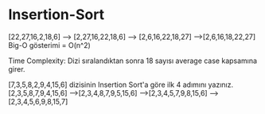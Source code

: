 # Insertion-Sort
[22,27,16,2,18,6]  --> 
[2,27,16,22,18,6] --> [2,6,16,22,18,27] -->[2,6,16,18,22,27]
Big-O gösterimi = O(n^2)

 Time Complexity: Dizi sıralandıktan sonra 18 sayısı average case kapsamına girer.
 
[7,3,5,8,2,9,4,15,6] dizisinin Insertion Sort'a göre ilk 4 adımını yazınız.
[2,3,5,8,7,9,4,15,6] -->[2,3,4,8,7,9,5,15,6] -->[2,3,4,5,7,9,8,15,6] -->[2,3,4,5,6,9,8,15,7]
